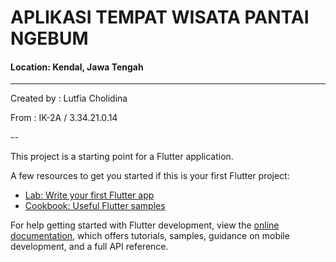 # APLIKASI TEMPAT WISATA PANTAI NGEBUM

#### Location: Kendal, Jawa Tengah

---

Created by  : Lutfia Cholidina 

From        : IK-2A / 3.34.21.0.14

--

This project is a starting point for a Flutter application.

A few resources to get you started if this is your first Flutter project:

- [Lab: Write your first Flutter app](https://docs.flutter.dev/get-started/codelab)
- [Cookbook: Useful Flutter samples](https://docs.flutter.dev/cookbook)

For help getting started with Flutter development, view the
[online documentation](https://docs.flutter.dev/), which offers tutorials,
samples, guidance on mobile development, and a full API reference.
